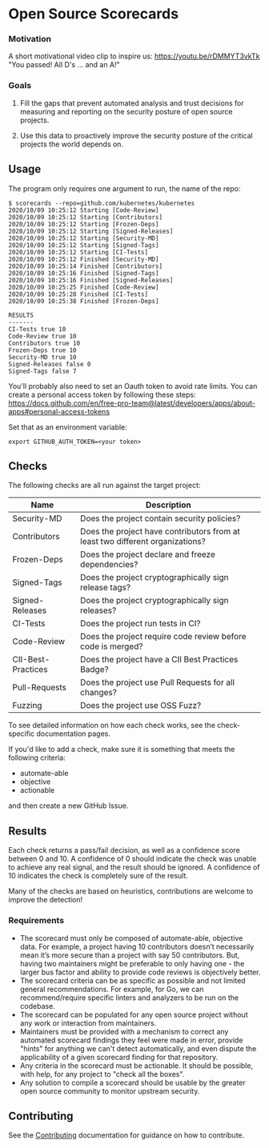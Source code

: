 # Open Source Scorecards

### Motivation

A short motivational video clip to inspire us: https://youtu.be/rDMMYT3vkTk "You passed! All D's ... and an A!"

### Goals
1. Fill the gaps that prevent automated analysis and trust decisions for measuring and reporting on the security posture of open source projects. 

1. Use this data to proactively improve the security posture of the critical projects the world depends on.

## Usage

The program only requires one argument to run, the name of the repo:

```shell
$ scorecards --repo=github.com/kubernetes/kubernetes
2020/10/09 10:25:12 Starting [Code-Review]
2020/10/09 10:25:12 Starting [Contributors]
2020/10/09 10:25:12 Starting [Frozen-Deps]
2020/10/09 10:25:12 Starting [Signed-Releases]
2020/10/09 10:25:12 Starting [Security-MD]
2020/10/09 10:25:12 Starting [Signed-Tags]
2020/10/09 10:25:12 Starting [CI-Tests]
2020/10/09 10:25:12 Finished [Security-MD]
2020/10/09 10:25:14 Finished [Contributors]
2020/10/09 10:25:16 Finished [Signed-Tags]
2020/10/09 10:25:16 Finished [Signed-Releases]
2020/10/09 10:25:25 Finished [Code-Review]
2020/10/09 10:25:28 Finished [CI-Tests]
2020/10/09 10:25:38 Finished [Frozen-Deps]

RESULTS
-------
CI-Tests true 10
Code-Review true 10
Contributors true 10
Frozen-Deps true 10
Security-MD true 10
Signed-Releases false 0
Signed-Tags false 7
```

You'll probably also need to set an Oauth token to avoid rate limits.
You can create a personal access token by following these steps: https://docs.github.com/en/free-pro-team@latest/developers/apps/about-apps#personal-access-tokens

Set that as an environment variable:

```shell
export GITHUB_AUTH_TOKEN=<your token>
```

## Checks

The following checks are all run against the target project:

| Name  | Description |
|---|---|
| Security-MD | Does the project contain security policies? |
| Contributors  | Does the project have contributors from at least two different organizations? |
| Frozen-Deps | Does the project declare and freeze dependencies? |
| Signed-Tags | Does the project cryptographically sign release tags? |
| Signed-Releases | Does the project cryptographically sign releases? |
| CI-Tests | Does the project run tests in CI? |
| Code-Review | Does the project require code review before code is merged? |
| CII-Best-Practices | Does the project have a CII Best Practices Badge? |
| Pull-Requests | Does the project use Pull Requests for all changes? |
| Fuzzing | Does the project use OSS Fuzz? |

To see detailed information on how each check works, see the check-specific documentation pages.

If you'd like to add a check, make sure it is something that meets the following criteria:
* automate-able 
* objective
* actionable

and then create a new GitHub Issue.

## Results

Each check returns a pass/fail decision, as well as a confidence score between 0 and 10.
A confidence of 0 should indicate the check was unable to achieve any real signal, and the result
should be ignored.
A confidence of 10 indicates the check is completely sure of the result.

Many of the checks are based on heuristics, contributions are welcome to improve the detection!


### Requirements
* The scorecard must only be composed of automate-able, objective data. For example, a project having 10 contributors doesn’t necessarily mean it’s more secure than a project with say 50 contributors. But, having two maintainers might be preferable to only having one -  the larger bus factor and ability to provide code reviews is objectively better.
* The scorecard criteria can be as specific as possible and not limited general recommendations. For example, for Go, we can recommend/require specific linters and analyzers to be run on the codebase.
* The scorecard can be populated for any open source project without any work or interaction from maintainers. 
* Maintainers must be provided with a mechanism to correct any automated scorecard findings they feel were made in error, provide "hints" for anything we can't detect automatically, and even dispute the applicability of a given scorecard finding for that repository.
* Any criteria in the scorecard must be actionable. It should be possible, with help, for any project to "check all the boxes".
* Any solution to compile a scorecard should be usable by the greater open source community to monitor upstream security.

## Contributing

See the [Contributing](contributing.md) documentation for guidance on how to contribute.
